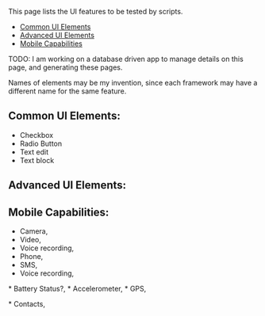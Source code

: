 This page lists the UI features to be tested by scripts.

* <a href="#CommonUIFeatures"> Common UI Elements</a>
* <a href="#AdvancedUIFeatures"> Advanced UI Elements</a>
* <a href="#MobileCapabilities"> Mobile Capabilities</a>

TODO: I am working on a database driven app to manage details on this page, and generating these pages.

Names of elements may be my invention, since each framework may have a different name for the same feature.

 ## <a name="CommonUIFeatures"></a> Common UI Elements:
 
 * Checkbox
 * Radio Button
 * Text edit
 * Text block
 
## <a name="AdvancedUIFeatures"></a> Advanced UI Elements:
 
 
## <a name="MobileCapabilities"></a> Mobile Capabilities:
 
 * Camera, 
 * Video, 
 * Voice recording,
 * Phone,
 * SMS, 
 * Voice recording,
<p> 
 * Battery Status?,
 * Accelerometer,
 * GPS,
 <p>
 * Contacts,
 
